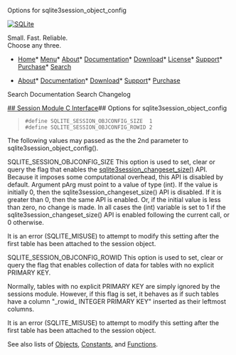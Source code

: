 




Options for sqlite3session\_object\_config




[![SQLite](../images/sqlite370_banner.gif)](../index.html)


Small. Fast. Reliable.  
Choose any three.


* [Home](../index.html)* [Menu](javascript:void(0))* [About](../about.html)* [Documentation](../docs.html)* [Download](../download.html)* [License](../copyright.html)* [Support](../support.html)* [Purchase](../prosupport.html)* [Search](javascript:void(0))




* [About](../about.html)* [Documentation](../docs.html)* [Download](../download.html)* [Support](../support.html)* [Purchase](../prosupport.html)






Search Documentation
Search Changelog







[## Session Module C Interface](../session/intro.html)## Options for sqlite3session\_object\_config


> ```
> #define SQLITE_SESSION_OBJCONFIG_SIZE  1
> #define SQLITE_SESSION_OBJCONFIG_ROWID 2
> 
> ```


The following values may passed as the the 2nd parameter to
sqlite3session\_object\_config().


SQLITE\_SESSION\_OBJCONFIG\_SIZE 
 This option is used to set, clear or query the flag that enables
 the [sqlite3session\_changeset\_size()](../session/sqlite3session_changeset_size.html) API. Because it imposes some
 computational overhead, this API is disabled by default. Argument
 pArg must point to a value of type (int). If the value is initially
 0, then the sqlite3session\_changeset\_size() API is disabled. If it
 is greater than 0, then the same API is enabled. Or, if the initial
 value is less than zero, no change is made. In all cases the (int)
 variable is set to 1 if the sqlite3session\_changeset\_size() API is
 enabled following the current call, or 0 otherwise.


 It is an error (SQLITE\_MISUSE) to attempt to modify this setting after 
 the first table has been attached to the session object.


SQLITE\_SESSION\_OBJCONFIG\_ROWID 
 This option is used to set, clear or query the flag that enables
 collection of data for tables with no explicit PRIMARY KEY.


 Normally, tables with no explicit PRIMARY KEY are simply ignored
 by the sessions module. However, if this flag is set, it behaves
 as if such tables have a column "\_rowid\_ INTEGER PRIMARY KEY" inserted
 as their leftmost columns.


 It is an error (SQLITE\_MISUSE) to attempt to modify this setting after 
 the first table has been attached to the session object.


See also lists of
 [Objects](../session/objlist.html),
 [Constants](../session/constlist.html), and
 [Functions](../session/funclist.html).


